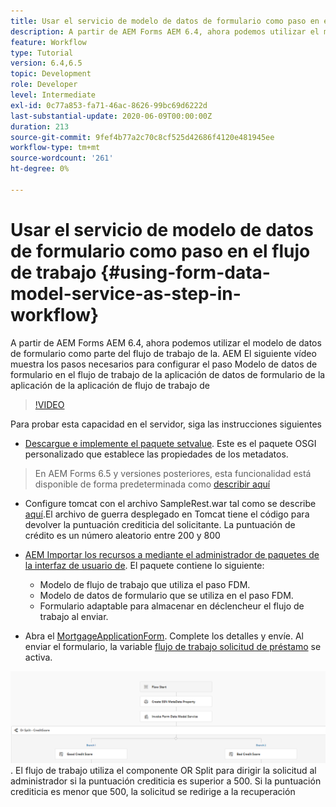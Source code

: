 ```yaml
---
title: Usar el servicio de modelo de datos de formulario como paso en el flujo de trabajo
description: A partir de AEM Forms AEM 6.4, ahora podemos utilizar el modelo de datos de formulario como parte del flujo de trabajo de la. AEM El siguiente vídeo explica los pasos necesarios para configurar el paso Modelo de datos de formulario en Flujo de trabajo de la aplicación de datos de formulario de la aplicación de.
feature: Workflow
type: Tutorial
version: 6.4,6.5
topic: Development
role: Developer
level: Intermediate
exl-id: 0c77a853-fa71-46ac-8626-99bc69d6222d
last-substantial-update: 2020-06-09T00:00:00Z
duration: 213
source-git-commit: 9fef4b77a2c70c8cf525d42686f4120e481945ee
workflow-type: tm+mt
source-wordcount: '261'
ht-degree: 0%

---
```


# Usar el servicio de modelo de datos de formulario como paso en el flujo de trabajo {#using-form-data-model-service-as-step-in-workflow}

A partir de AEM Forms AEM 6.4, ahora podemos utilizar el modelo de datos de formulario como parte del flujo de trabajo de la. AEM El siguiente vídeo muestra los pasos necesarios para configurar el paso Modelo de datos de formulario en el flujo de trabajo de la aplicación de datos de formulario de la aplicación de la aplicación de flujo de trabajo de


>[!VIDEO](https://video.tv.adobe.com/v/21719?quality=12&learn=on)

Para probar esta capacidad en el servidor, siga las instrucciones siguientes
* [Descargue e implemente el paquete setvalue](/help/forms/assets/common-osgi-bundles/SetValueApp.core-1.0-SNAPSHOT.jar). Este es el paquete OSGI personalizado que establece las propiedades de los metadatos.
>En AEM Forms 6.5 y versiones posteriores, esta funcionalidad está disponible de forma predeterminada como [describir aquí](form-data-model-service-as-step-in-aem65-workflow-video-use.md)

* Configure tomcat con el archivo SampleRest.war tal como se describe [aquí](https://experienceleague.adobe.com/docs/experience-manager-learn/forms/ic-print-channel-tutorial/introduction.html).El archivo de guerra desplegado en Tomcat tiene el código para devolver la puntuación crediticia del solicitante. La puntuación de crédito es un número aleatorio entre 200 y 800

* [AEM Importar los recursos a mediante el administrador de paquetes de la interfaz de usuario de](assets/invoke-fdm-as-service-step.zip). El paquete contiene lo siguiente:

   * Modelo de flujo de trabajo que utiliza el paso FDM.
   * Modelo de datos de formulario que se utiliza en el paso FDM.
   * Formulario adaptable para almacenar en déclencheur el flujo de trabajo al enviar.
* Abra el [MortgageApplicationForm](http://localhost:4502/content/dam/formsanddocuments/loanapplication/jcr:content?wcmmode=disabled). Complete los detalles y envíe. Al enviar el formulario, la variable [flujo de trabajo solicitud de préstamo](http://http://localhost:4502/editor.html/conf/global/settings/workflow/models/LoanApplication2.html) se activa.

![ workflow ](assets/fdm-as-service-step-workflow.PNG).
El flujo de trabajo utiliza el componente OR Split para dirigir la solicitud al administrador si la puntuación crediticia es superior a 500. Si la puntuación crediticia es menor que 500, la solicitud se redirige a la recuperación
